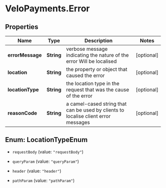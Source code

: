 # VeloPayments.Error

## Properties

Name | Type | Description | Notes
------------ | ------------- | ------------- | -------------
**errorMessage** | **String** | verbose message indicating the nature of the error Will be localised  | [optional] 
**location** | **String** | the property or object that caused the error | [optional] 
**locationType** | **String** | the location type in the request that was the cause of the error  | [optional] 
**reasonCode** | **String** | a camel-cased string that can be used by clients to localise client error messages | [optional] 



## Enum: LocationTypeEnum


* `requestBody` (value: `"requestBody"`)

* `queryParam` (value: `"queryParam"`)

* `header` (value: `"header"`)

* `pathParam` (value: `"pathParam"`)




